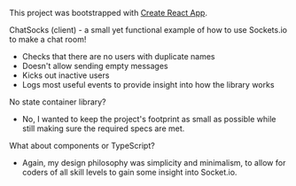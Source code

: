 This project was bootstrapped with [Create React App](https://github.com/facebook/create-react-app).

ChatSocks (client) - a small yet functional example of how to use Sockets.io to make a chat room!

- Checks that there are no users with duplicate names
- Doesn't allow sending empty messages
- Kicks out inactive users
- Logs most useful events to provide insight into how the library works

No state container library?

- No, I wanted to keep the project's footprint as small as possible while still making sure the required specs are met.

What about components or TypeScript?

- Again, my design philosophy was simplicity and minimalism, to allow for coders of all skill levels to gain some insight into Socket.io.
